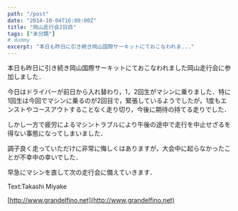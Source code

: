 ```yaml
---
path: "/post"
date: "2014-10-04T16:00:00Z"
title: "岡山走行会2日目"
tags: ["未分類"]
# dummy
excerpt: "本日も昨日に引き続き岡山国際サーキットにておこなわれま..."
---
```




[](04-1.jpg)

本日も昨日に引き続き岡山国際サーキットにておこなわれました岡山走行会に参加しました．

今日はドライバーが前日から入れ替わり，1，2回生がマシンに乗りました．特に1回生は今回でマシンに乗るのが2回目で，緊張しているようでしたが，1度もエンストやコースアウトすることなく走り切り，今後に期待の持てる走りでした．

しかし一方で疲労によるマシントラブルにより午後の途中で走行を中止せざるを得ない事態になってしまいました．

調子良く走っていただけに非常に悔しくはありますが，大会中に起らなかったことが不幸中の幸いでした．

早急にマシンを直して次の走行会に備えていきます．

Text:Takashi Miyake

[http://www.grandelfino.net](http://www.grandelfino.net)

